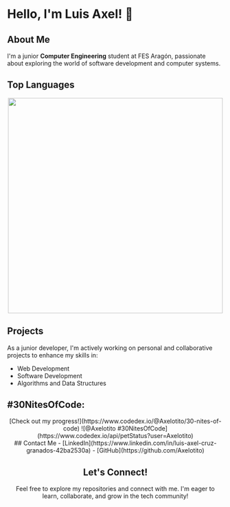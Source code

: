 # Hello, I'm Luis Axel! 👋

## About Me
I'm a junior **Computer Engineering** student at FES Aragón, passionate about exploring the world of software development and computer systems.

## Top Languages
<div align="center">
  <img src="https://github-readme-stats.vercel.app/api/top-langs/?username=Axelotito&layout=compact&theme=radical&bg_color=0c1116&text_color=FFFFFF" width="500px">
</div>

## Projects
As a junior developer, I'm actively working on personal and collaborative projects to enhance my skills in:
- Web Development
- Software Development
- Algorithms and Data Structures

## #30NitesOfCode:
 <div align="center">
  [Check out my progress!](https://www.codedex.io/@Axelotito/30-nites-of-code)  
  ![@Axelotito #30NitesOfCode](https://www.codedex.io/api/petStatus?user=Axelotito)
<div>
## Contact Me
- [LinkedIn](https://www.linkedin.com/in/luis-axel-cruz-granados-42ba2530a)
- [GitHub](https://github.com/Axelotito)

## Let's Connect!
Feel free to explore my repositories and connect with me. I'm eager to learn, collaborate, and grow in the tech community!
